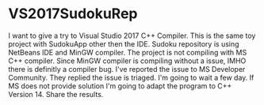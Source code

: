 # VS2017SudokuRep

I want to give a try to Visual Studio 2017 C++ Compiler.
This is the same toy project with SudokuApp other then the IDE.
Sudoku repository is using NetBeans IDE and MinGW compiler.
The project is not compiling with MS C++ compiler. 
Since MinGW compiler is compiling without a issue, IMHO there is definitly a compiler bug.
I've reported the issue to MS Developer Community. 
They replied the issue is triaged. I'm going to wait a few day. If MS does not provide solution
I'm going to adapt the program to C++ Version 14. 
Share the results.
